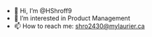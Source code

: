 - 👋 Hi, I’m @HShroff9
- 👀 I’m interested in Product Management
- 📫 How to reach me: shro2430@mylaurier.ca

<!---
HShroff9/HShroff9 is a ✨ special ✨ repository because its `README.md` (this file) appears on your GitHub profile.
You can click the Preview link to take a look at your changes.
--->
